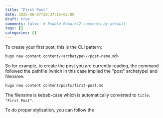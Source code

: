 ```yaml
---
title: "First Post"
date: 2025-06-07T20:37:15+02:00
draft: true
comments: false  # Enable Remark42 comments by default
tags: []
categories: []
---
```


To create your first post, this is the CLI pattern:

```bash
hugo new content content/<archetype>/<post-name.md>
```

So for example, to create the post you are currently reading, the command followed the pathfile (which in this case implied the "post" archetype) and filename:

```bash
hugo new content content/posts/first-post.md
```

The filename is kebab-case which is automatically converted to `title: "First Post"`. 

To do proper stylization, you can follow the 